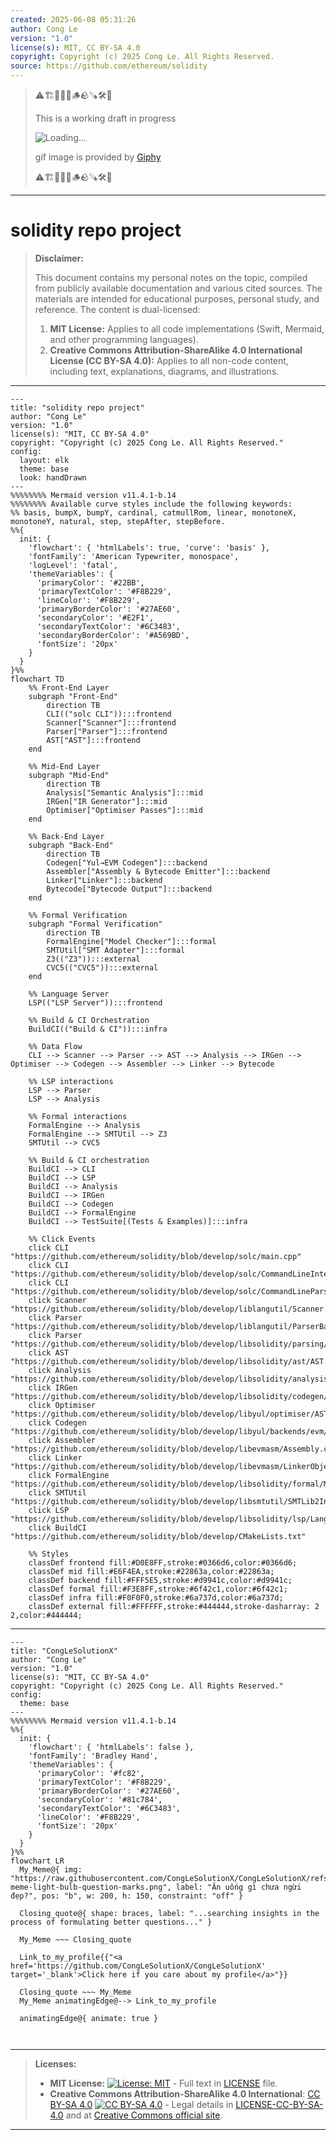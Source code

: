 ```yaml
---
created: 2025-06-08 05:31:26
author: Cong Le
version: "1.0"
license(s): MIT, CC BY-SA 4.0
copyright: Copyright (c) 2025 Cong Le. All Rights Reserved.
source: https://github.com/ethereum/solidity
---
```



> ⚠️🏗️🚧🦺🧱🪵🪨🪚🛠️👷
> 
> This is a working draft in progress
> 
> ![Loading...](https://media1.giphy.com/media/v1.Y2lkPTc5MGI3NjExanZydm52NDcyNWIwMWtneG9uOWk4aGpseXQ1bHR4b3c1N2x3MnB6bSZlcD12MV9pbnRlcm5hbF9naWZfYnlfaWQmY3Q9Zw/m3XqQ8QhuIUuQau7n5/giphy.gif)
>
> gif image is provided by [Giphy](https://giphy.com)
> 
> ⚠️🏗️🚧🦺🧱🪵🪨🪚🛠️👷


----

# solidity repo project
> **Disclaimer:**
>
> This document contains my personal notes on the topic,
> compiled from publicly available documentation and various cited sources.
> The materials are intended for educational purposes, personal study, and reference.
> The content is dual-licensed:
> 1. **MIT License:** Applies to all code implementations (Swift, Mermaid, and other programming languages).
> 2. **Creative Commons Attribution-ShareAlike 4.0 International License (CC BY-SA 4.0):** Applies to all non-code content, including text, explanations, diagrams, and illustrations.
---

```mermaid
---
title: "solidity repo project"
author: "Cong Le"
version: "1.0"
license(s): "MIT, CC BY-SA 4.0"
copyright: "Copyright (c) 2025 Cong Le. All Rights Reserved."
config:
  layout: elk
  theme: base
  look: handDrawn
---
%%%%%%%% Mermaid version v11.4.1-b.14
%%%%%%%% Available curve styles include the following keywords:
%% basis, bumpX, bumpY, cardinal, catmullRom, linear, monotoneX, monotoneY, natural, step, stepAfter, stepBefore.
%%{
  init: {
    'flowchart': { 'htmlLabels': true, 'curve': 'basis' },
    'fontFamily': 'American Typewriter, monospace',
    'logLevel': 'fatal',
    'themeVariables': {
      'primaryColor': '#22BB',
      'primaryTextColor': '#F8B229',
      'lineColor': '#F8B229',
      'primaryBorderColor': '#27AE60',
      'secondaryColor': '#E2F1',
      'secondaryTextColor': '#6C3483',
      'secondaryBorderColor': '#A569BD',
      'fontSize': '20px'
    }
  }
}%%
flowchart TD
    %% Front-End Layer
    subgraph "Front-End"
        direction TB
        CLI(("solc CLI")):::frontend
        Scanner["Scanner"]:::frontend
        Parser["Parser"]:::frontend
        AST["AST"]:::frontend
    end

    %% Mid-End Layer
    subgraph "Mid-End"
        direction TB
        Analysis["Semantic Analysis"]:::mid
        IRGen["IR Generator"]:::mid
        Optimiser["Optimiser Passes"]:::mid
    end

    %% Back-End Layer
    subgraph "Back-End"
        direction TB
        Codegen["Yul→EVM Codegen"]:::backend
        Assembler["Assembly & Bytecode Emitter"]:::backend
        Linker["Linker"]:::backend
        Bytecode["Bytecode Output"]:::backend
    end

    %% Formal Verification
    subgraph "Formal Verification"
        direction TB
        FormalEngine["Model Checker"]:::formal
        SMTUtil["SMT Adapter"]:::formal
        Z3(("Z3")):::external
        CVC5(("CVC5")):::external
    end

    %% Language Server
    LSP(("LSP Server")):::frontend

    %% Build & CI Orchestration
    BuildCI(("Build & CI")):::infra

    %% Data Flow
    CLI --> Scanner --> Parser --> AST --> Analysis --> IRGen --> Optimiser --> Codegen --> Assembler --> Linker --> Bytecode

    %% LSP interactions
    LSP --> Parser
    LSP --> Analysis

    %% Formal interactions
    FormalEngine --> Analysis
    FormalEngine --> SMTUtil --> Z3
    SMTUtil --> CVC5

    %% Build & CI orchestration
    BuildCI --> CLI
    BuildCI --> LSP
    BuildCI --> Analysis
    BuildCI --> IRGen
    BuildCI --> Codegen
    BuildCI --> FormalEngine
    BuildCI --> TestSuite[(Tests & Examples)]:::infra

    %% Click Events
    click CLI "https://github.com/ethereum/solidity/blob/develop/solc/main.cpp"
    click CLI "https://github.com/ethereum/solidity/blob/develop/solc/CommandLineInterface.cpp"
    click CLI "https://github.com/ethereum/solidity/blob/develop/solc/CommandLineParser.cpp"
    click Scanner "https://github.com/ethereum/solidity/blob/develop/liblangutil/Scanner.cpp"
    click Parser "https://github.com/ethereum/solidity/blob/develop/liblangutil/ParserBase.cpp"
    click Parser "https://github.com/ethereum/solidity/blob/develop/libsolidity/parsing/Parser.cpp"
    click AST "https://github.com/ethereum/solidity/blob/develop/libsolidity/ast/AST.cpp"
    click Analysis "https://github.com/ethereum/solidity/blob/develop/libsolidity/analysis/NameAndTypeResolver.cpp"
    click IRGen "https://github.com/ethereum/solidity/blob/develop/libsolidity/codegen/ir/IRGenerator.cpp"
    click Optimiser "https://github.com/ethereum/solidity/blob/develop/libyul/optimiser/ASTWalker.cpp"
    click Codegen "https://github.com/ethereum/solidity/blob/develop/libyul/backends/evm/AsmCodeGen.cpp"
    click Assembler "https://github.com/ethereum/solidity/blob/develop/libevmasm/Assembly.cpp"
    click Linker "https://github.com/ethereum/solidity/blob/develop/libevmasm/LinkerObject.cpp"
    click FormalEngine "https://github.com/ethereum/solidity/blob/develop/libsolidity/formal/ModelChecker.cpp"
    click SMTUtil "https://github.com/ethereum/solidity/blob/develop/libsmtutil/SMTLib2Interface.cpp"
    click LSP "https://github.com/ethereum/solidity/blob/develop/libsolidity/lsp/LanguageServer.cpp"
    click BuildCI "https://github.com/ethereum/solidity/blob/develop/CMakeLists.txt"

    %% Styles
    classDef frontend fill:#D0E8FF,stroke:#0366d6,color:#0366d6;
    classDef mid fill:#E6F4EA,stroke:#22863a,color:#22863a;
    classDef backend fill:#FFF5E5,stroke:#d9941c,color:#d9941c;
    classDef formal fill:#F3E8FF,stroke:#6f42c1,color:#6f42c1;
    classDef infra fill:#F0F0F0,stroke:#6a737d,color:#6a737d;
    classDef external fill:#FFFFFF,stroke:#444444,stroke-dasharray: 2 2,color:#444444;
```


---

<!-- 
```mermaid
%% Current Mermaid version
info
```  -->


```mermaid
---
title: "CongLeSolutionX"
author: "Cong Le"
version: "1.0"
license(s): "MIT, CC BY-SA 4.0"
copyright: "Copyright (c) 2025 Cong Le. All Rights Reserved."
config:
  theme: base
---
%%%%%%%% Mermaid version v11.4.1-b.14
%%{
  init: {
    'flowchart': { 'htmlLabels': false },
    'fontFamily': 'Bradley Hand',
    'themeVariables': {
      'primaryColor': '#fc82',
      'primaryTextColor': '#F8B229',
      'primaryBorderColor': '#27AE60',
      'secondaryColor': '#81c784',
      'secondaryTextColor': '#6C3483',
      'lineColor': '#F8B229',
      'fontSize': '20px'
    }
  }
}%%
flowchart LR
  My_Meme@{ img: "https://raw.githubusercontent.com/CongLeSolutionX/CongLeSolutionX/refs/heads/main/assets/images/My-meme-light-bulb-question-marks.png", label: "Ăn uống gì chưa ngừi đẹp?", pos: "b", w: 200, h: 150, constraint: "off" }

  Closing_quote@{ shape: braces, label: "...searching insights in the process of formulating better questions..." }
    
  My_Meme ~~~ Closing_quote
    
  Link_to_my_profile{{"<a href='https://github.com/CongLeSolutionX/CongLeSolutionX' target='_blank'>Click here if you care about my profile</a>"}}

  Closing_quote ~~~ My_Meme
  My_Meme animatingEdge@--> Link_to_my_profile
  
  animatingEdge@{ animate: true }



```

---
>**Licenses:**
>
>- **MIT License:**  [![License: MIT](https://img.shields.io/badge/License-MIT-yellow.svg)](LICENSE) - Full text in [LICENSE](LICENSE) file.
>- **Creative Commons Attribution-ShareAlike 4.0 International**: [CC BY-SA 4.0](https://creativecommons.org/licenses/by-sa/4.0/) [![CC BY-SA 4.0](https://licensebuttons.net/l/by-sa/4.0/88x31.png)](https://creativecommons.org/licenses/by-sa/4.0/) - Legal details in [LICENSE-CC-BY-SA-4.0](THE_PAST/LICENSE-CC-BY-SA-4.0) and at [Creative Commons official site](https://creativecommons.org/licenses/by-sa/4.0/).
>
---